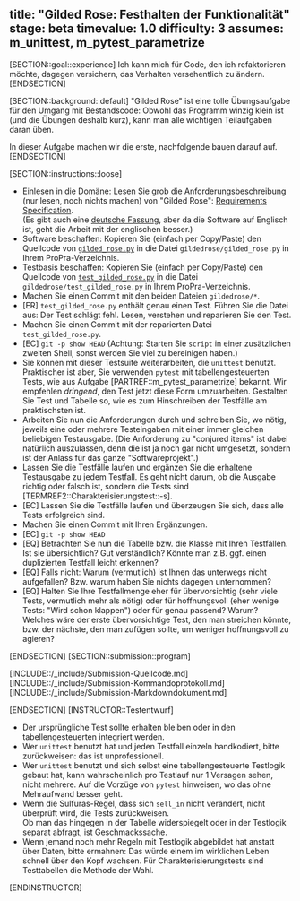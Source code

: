 title: "Gilded Rose: Festhalten der Funktionalität"
stage: beta
timevalue: 1.0
difficulty: 3
assumes: m_unittest, m_pytest_parametrize
---
[SECTION::goal::experience]
Ich kann mich für Code, den ich refaktorieren möchte, dagegen versichern,
das Verhalten versehentlich zu ändern.
[ENDSECTION]

[SECTION::background::default]
"Gilded Rose" ist eine tolle Übungsaufgabe für den Umgang mit Bestandscode:
Obwohl das Programm winzig klein ist (und die Übungen deshalb kurz), kann man
alle wichtigen Teilaufgaben daran üben.

In dieser Aufgabe machen wir die erste, nachfolgende bauen darauf auf.
[ENDSECTION]


[SECTION::instructions::loose]

- Einlesen in die Domäne:
  Lesen Sie grob die Anforderungsbeschreibung (nur lesen, noch nichts machen) von
  "Gilded Rose": 
  [Requirements Specification](https://github.com/emilybache/GildedRose-Refactoring-Kata/blob/main/GildedRoseRequirements.md).  
  (Es gibt auch eine 
  [deutsche Fassung](https://github.com/emilybache/GildedRose-Refactoring-Kata/blob/main/GildedRoseRequirements_de.md),
  aber da die Software auf Englisch ist, geht die Arbeit mit der englischen besser.)
- Software beschaffen:
  Kopieren Sie (einfach per Copy/Paste) den Quellcode von 
  [`gilded_rose.py`](https://github.com/emilybache/GildedRose-Refactoring-Kata/blob/main/python/gilded_rose.py)
  in die Datei `gildedrose/gilded_rose.py` in Ihrem ProPra-Verzeichnis.
- Testbasis beschaffen:
  Kopieren Sie (einfach per Copy/Paste) den Quellcode von 
  [`test_gilded_rose.py`](https://github.com/emilybache/GildedRose-Refactoring-Kata/blob/main/python/test_gilded_rose.py)
  in die Datei `gildedrose/test_gilded_rose.py` in Ihrem ProPra-Verzeichnis.
- Machen Sie einen Commit mit den beiden Dateien `gildedrose/*`.
- [ER] `test_gilded_rose.py` enthält genau einen Test.
  Führen Sie die Datei aus: Der Test schlägt fehl.
  Lesen, verstehen und reparieren Sie den Test.
- Machen Sie einen Commit mit der reparierten Datei `test_gilded_rose.py`.
- [EC] `git -p show HEAD`
  (Achtung: Starten Sie `script` in einer zusätzlichen zweiten Shell, sonst werden Sie viel zu
  bereinigen haben.)
- Sie können mit dieser Testsuite weiterarbeiten, die `unittest` benutzt.
  Praktischer ist aber, Sie verwenden `pytest` mit tabellengesteuerten Tests,
  wie aus Aufgabe [PARTREF::m_pytest_parametrize] bekannt.
  Wir empfehlen _dringend_, den Test jetzt diese Form umzuarbeiten.
  Gestalten Sie Test und Tabelle so, wie es zum Hinschreiben der Testfälle am praktischsten ist.
- Arbeiten Sie nun die Anforderungen durch und schreiben Sie, wo nötig, jeweils
  eine oder mehrere Testeingaben mit einer immer gleichen beliebigen Testausgabe.
  (Die Anforderung zu "conjured items" ist dabei natürlich auszulassen, denn die ist ja noch
  gar nicht umgesetzt, sondern ist der Anlass für das ganze "Softwareprojekt".)
- Lassen Sie die Testfälle laufen und ergänzen Sie die erhaltene Testausgabe zu jedem Testfall.
  Es geht nicht darum, ob die Ausgabe richtig oder falsch ist, 
  sondern die Tests sind [TERMREF2::Charakterisierungstest::-s].
- [EC] Lassen Sie die Testfälle laufen und überzeugen Sie sich, dass alle Tests erfolgreich sind.
- Machen Sie einen Commit mit Ihren Ergänzungen.
- [EC] `git -p show HEAD`
- [EQ] Betrachten Sie nun die Tabelle bzw. die Klasse mit Ihren Testfällen.
  Ist sie übersichtlich? Gut verständlich? 
  Könnte man z.B. ggf. einen duplizierten Testfall leicht erkennen?
- [EQ] Falls nicht: Warum (vermutlich) ist Ihnen das unterwegs nicht aufgefallen?
  Bzw. warum haben Sie nichts dagegen unternommen?
- [EQ] Halten Sie Ihre Testfallmenge eher für 
  übervorsichtig (sehr viele Tests, vermutlich mehr als nötig) oder für
  hoffnungsvoll (eher wenige Tests: "Wird schon klappen") oder für 
  genau passend? Warum?
  Welches wäre der erste übervorsichtige Test, den man streichen könnte,
  bzw. der nächste, den man zufügen sollte, um weniger hoffnungsvoll zu agieren?

[ENDSECTION]
[SECTION::submission::program]

[INCLUDE::/_include/Submission-Quellcode.md]
[INCLUDE::/_include/Submission-Kommandoprotokoll.md]
[INCLUDE::/_include/Submission-Markdowndokument.md]

[ENDSECTION]
[INSTRUCTOR::Testentwurf]

- Der ursprüngliche Test sollte erhalten bleiben oder in den tabellengesteuerten integriert werden.
- Wer `unittest` benutzt hat und jeden Testfall einzeln handkodiert, bitte zurückweisen:
  das ist unprofessionell.
- Wer `unittest` benutzt und sich selbst eine tabellengesteuerte Testlogik gebaut hat,
  kann wahrscheinlich pro Testlauf nur 1 Versagen sehen, nicht mehrere.
  Auf die Vorzüge von `pytest` hinweisen, wo das ohne Mehraufwand besser geht.
- Wenn die Sulfuras-Regel, dass sich `sell_in` nicht verändert, nicht überprüft wird,
  die Tests zurückweisen.  
  Ob man das hingegen in der Tabelle widerspiegelt oder in der Testlogik separat abfragt,
  ist Geschmackssache.
- Wenn jemand noch mehr Regeln mit Testlogik abgebildet hat anstatt über Daten,
  bitte ermahnen: Das würde einem im wirklichen Leben schnell über den Kopf wachsen.
  Für Charakterisierungstests sind Testtabellen die Methode der Wahl.

[ENDINSTRUCTOR]
